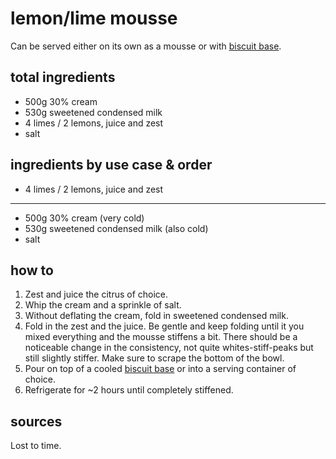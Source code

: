 # lemon/lime mousse

Can be served either on its own as a mousse or with [biscuit base](/cakes/biscuit-base).

## total ingredients

- 500g 30% cream
- 530g sweetened condensed milk
- 4 limes / 2 lemons, juice and zest
- salt

## ingredients by use case & order

- 4 limes / 2 lemons, juice and zest
---
- 500g 30% cream (very cold)
- 530g sweetened condensed milk (also cold)
- salt

## how to

1. Zest and juice the citrus of choice.
2. Whip the cream and a sprinkle of salt.
3. Without deflating the cream, fold in sweetened condensed milk.
4. Fold in the zest and the juice. Be gentle and keep folding until it you mixed everything and the mousse stiffens a bit. There should be a noticeable change in the consistency, not quite whites-stiff-peaks but still slightly stiffer. Make sure to scrape the bottom of the bowl.
5. Pour on top of a cooled [biscuit base](/cakes/biscuit-base) or into a serving container of choice.
6. Refrigerate for ~2 hours until completely stiffened.

## sources

Lost to time.
